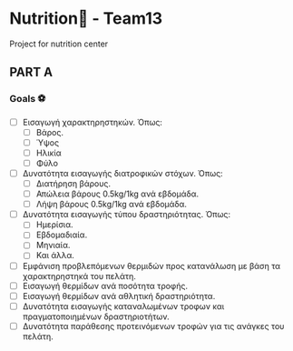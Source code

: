 # Nutrition🍑 - Team13
Project for nutrition center 
## PART A

### Goals ⚽

* [ ] Εισαγωγή χαρακτηρηστηκών. Όπως:
    * [ ] Βάρος.
    * [ ] Ύψος
    * [ ] Ηλικία
    * [ ] Φύλο
* [ ] Δυνατότητα εισαγωγής διατροφικών στόχων. Όπως:
    * [ ] Διατήρηση βάρους.
    * [ ] Απώλεια βάρους 0.5kg/1kg ανά εβδομάδα.
    * [ ] Λήψη βάρους 0.5kg/1kg ανά εβδομάδα.    
* [ ] Δυνατότητα εισαγωγής τύπου δραστηριότητας. Όπως:
    * [ ] Ημερίσια.
    * [ ] Εβδομαδιαία.
    * [ ] Μηνιαία. 
    * [ ] Και άλλα.
* [ ] Εμφάνιση προβλεπόμενων θερμιδών προς κατανάλωση με βάση τα χαρακτηρηστηκά του πελάτη.
* [ ] Εισαγωγή θερμίδων ανά ποσότητα τροφής.
* [ ] Εισαγωγή θερμίδων ανά αθλητική δραστηριότητα.
* [ ] Δυνατότητα εισαγωγής καταναλωμένων τροφων και πραγματοποιημένων δραστηριοτήτων.
* [ ] Δυνατότητα παράθεσης προτεινόμενων τροφών για τις ανάγκες του πελάτη.